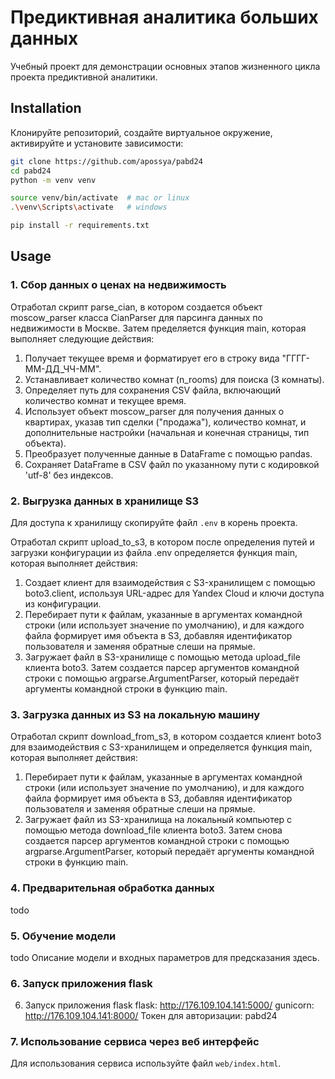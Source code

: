 # Предиктивная аналитика больших данных

Учебный проект для демонстрации основных этапов жизненного цикла проекта предиктивной аналитики.  

## Installation 

Клонируйте репозиторий, создайте виртуальное окружение, активируйте и установите зависимости:  

```sh
git clone https://github.com/apossya/pabd24
cd pabd24
python -m venv venv

source venv/bin/activate  # mac or linux
.\venv\Scripts\activate   # windows

pip install -r requirements.txt
```

## Usage

### 1. Сбор данных о ценах на недвижимость 
Отработал скрипт parse_cian, в котором создается объект moscow_parser класса CianParser для парсинга данных по недвижимости в Москве.
Затем пределяется функция main, которая выполняет следующие действия:
1. Получает текущее время и форматирует его в строку вида "ГГГГ-ММ-ДД_ЧЧ-ММ".
2. Устанавливает количество комнат (n_rooms) для поиска (3 комнаты).
3. Определяет путь для сохранения CSV файла, включающий количество комнат и текущее время.
4. Использует объект moscow_parser для получения данных о квартирах, указав тип сделки ("продажа"), количество комнат, и дополнительные настройки (начальная и конечная страницы, тип объекта).
5. Преобразует полученные данные в DataFrame с помощью pandas.
6. Сохраняет DataFrame в CSV файл по указанному пути с кодировкой 'utf-8' без индексов.

### 2. Выгрузка данных в хранилище S3 
Для доступа к хранилищу скопируйте файл `.env` в корень проекта.  

Отработал скрипт upload_to_s3, в котором после определения путей и загрузки конфигурации из файла .env определяется функция main, которая выполняет действия:
1. Создает клиент для взаимодействия с S3-хранилищем с помощью boto3.client, используя URL-адрес для Yandex Cloud и ключи доступа из конфигурации.
2. Перебирает пути к файлам, указанные в аргументах командной строки (или использует значение по умолчанию), и для каждого файла формирует имя объекта в S3, добавляя идентификатор пользователя и заменяя обратные слеши на прямые.
3. Загружает файл в S3-хранилище с помощью метода upload_file клиента boto3.
Затем создается парсер аргументов командной строки с помощью argparse.ArgumentParser, который передаёт аргументы командной строки в функцию main.

### 3. Загрузка данных из S3 на локальную машину  
Отработал скрипт download_from_s3, в котором создается клиент boto3 для взаимодействия с S3-хранилищем и определяется функция main, которая выполняет действия:
1. Перебирает пути к файлам, указанные в аргументах командной строки (или использует значение по умолчанию), и для каждого файла формирует имя объекта в S3, добавляя идентификатор пользователя и заменяя обратные слеши на прямые.
2. Загружает файл из S3-хранилища на локальный компьютер с помощью метода download_file клиента boto3.
Затем снова создается парсер аргументов командной строки с помощью argparse.ArgumentParser, который передаёт аргументы командной строки в функцию main.

### 4. Предварительная обработка данных  

todo 

### 5. Обучение модели 

todo Описание модели и входных параметров для предсказания здесь.  

### 6. Запуск приложения flask 

6. Запуск приложения flask
flask: http://176.109.104.141:5000/
gunicorn: http://176.109.104.141:8000/
Токен для авторизации: pabd24

### 7. Использование сервиса через веб интерфейс 

Для использования сервиса используйте файл `web/index.html`. 
